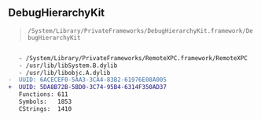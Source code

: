 ## DebugHierarchyKit

> `/System/Library/PrivateFrameworks/DebugHierarchyKit.framework/DebugHierarchyKit`

```diff

   - /System/Library/PrivateFrameworks/RemoteXPC.framework/RemoteXPC
   - /usr/lib/libSystem.B.dylib
   - /usr/lib/libobjc.A.dylib
-  UUID: 6ACECEF0-5AA3-3CA4-83B2-61976E08A005
+  UUID: 5DA8B72B-5BD0-3C74-95B4-6314F350AD37
   Functions: 611
   Symbols:   1853
   CStrings:  1410

```
